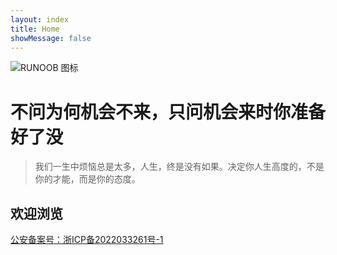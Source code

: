 ```yaml
---
layout: index
title: Home
showMessage: false
---
```


![RUNOOB 图标](https://gimg2.baidu.com/image_search/src=http%3A%2F%2Fimg.mp.itc.cn%2Fupload%2F20160824%2F6c89777d84034c45a8954965cd34bae4_th.jpeg&refer=http%3A%2F%2Fimg.mp.itc.cn&app=2002&size=f9999,10000&q=a80&n=0&g=0n&fmt=auto?sec=1670552176&t=da64181d872127a2eabf6c8be592f572)
# 不问为何机会不来，只问机会来时你准备好了没

> 我们一生中烦恼总是太多，人生，终是没有如果。决定你人生高度的，不是你的才能，而是你的态度。

## 欢迎浏览

 [公安备案号：浙ICP备2022033261号-1](https://beian.miit.gov.cn/)

